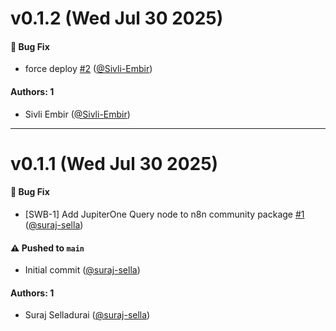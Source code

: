 # v0.1.2 (Wed Jul 30 2025)

#### 🐛 Bug Fix

- force deploy [#2](https://github.com/JupiterOne/n8n-nodes-jupiterone/pull/2) ([@Sivli-Embir](https://github.com/Sivli-Embir))

#### Authors: 1

- Sivli Embir ([@Sivli-Embir](https://github.com/Sivli-Embir))

---

# v0.1.1 (Wed Jul 30 2025)

#### 🐛 Bug Fix

- [SWB-1] Add JupiterOne Query node to n8n community package [#1](https://github.com/JupiterOne/n8n-nodes-jupiterone/pull/1) ([@suraj-sella](https://github.com/suraj-sella))

#### ⚠️ Pushed to `main`

- Initial commit ([@suraj-sella](https://github.com/suraj-sella))

#### Authors: 1

- Suraj Selladurai ([@suraj-sella](https://github.com/suraj-sella))
